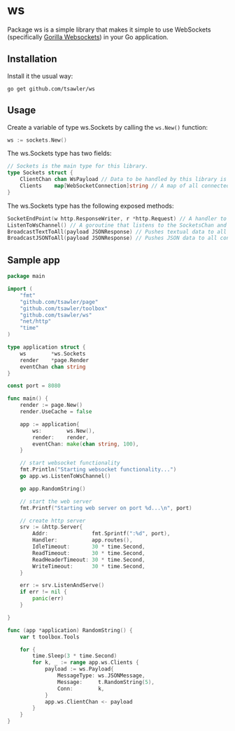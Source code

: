 # ws

Package ws is a simple library that makes it simple to use WebSockets (specifically 
[Gorilla Websockets](https://github.com/gorilla/websocket)) in your Go application.

## Installation
Install it the usual way:

~~~
go get github.com/tsawler/ws
~~~

## Usage
Create a variable of type ws.Sockets by calling the `ws.New()` function:

~~~go
ws := sockets.New()
~~~

The ws.Sockets type has two fields:

~~~go
// Sockets is the main type for this library.
type Sockets struct {
	ClientChan chan WsPayload // Data to be handled by this library is sent to this channel.
	Clients    map[WebSocketConnection]string // A map of all connected clients.
}
~~~

The ws.Sockets type has the following exposed methods:

~~~go
SocketEndPoint(w http.ResponseWriter, r *http.Request) // A handler to for the websocket endpoint.
ListenToWsChannel() // A goroutine that listens to the SocketsChan and pushes data to broadcast function
BroadcastTextToAll(payload JSONResponse) // Pushes textual data to all connected clients.
BroadcastJSONToAll(payload JSONResponse) // Pushes JSON data to all connected clients.
~~~

## Sample app
~~~go
package main

import (
	"fmt"
	"github.com/tsawler/page"
	"github.com/tsawler/toolbox"
	"github.com/tsawler/ws"
	"net/http"
	"time"
)

type application struct {
	ws        *ws.Sockets
	render    *page.Render
	eventChan chan string
}

const port = 8080

func main() {
	render := page.New()
	render.UseCache = false

	app := application{
		ws:        ws.New(),
		render:    render,
		eventChan: make(chan string, 100),
	}

	// start websocket functionality
	fmt.Println("Starting websocket functionality...")
	go app.ws.ListenToWsChannel()

	go app.RandomString()

	// start the web server
	fmt.Printf("Starting web server on port %d...\n", port)

	// create http server
	srv := &http.Server{
		Addr:              fmt.Sprintf(":%d", port),
		Handler:           app.routes(),
		IdleTimeout:       30 * time.Second,
		ReadTimeout:       30 * time.Second,
		ReadHeaderTimeout: 30 * time.Second,
		WriteTimeout:      30 * time.Second,
	}

	err := srv.ListenAndServe()
	if err != nil {
		panic(err)
	}

}

func (app *application) RandomString() {
	var t toolbox.Tools

	for {
		time.Sleep(3 * time.Second)
		for k, _ := range app.ws.Clients {
			payload := ws.Payload{
				MessageType: ws.JSONMessage,
				Message:     t.RandomString(5),
				Conn:        k,
			}
			app.ws.ClientChan <- payload
		}
	}
}
~~~
